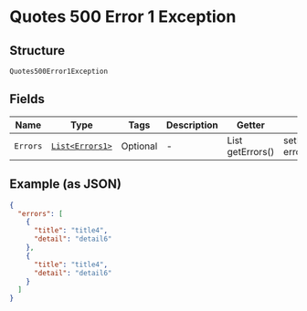 
# Quotes 500 Error 1 Exception

## Structure

`Quotes500Error1Exception`

## Fields

| Name | Type | Tags | Description | Getter | Setter |
|  --- | --- | --- | --- | --- | --- |
| `Errors` | [`List<Errors1>`](../../doc/models/errors-1.md) | Optional | - | List<Errors1> getErrors() | setErrors(List<Errors1> errors) |

## Example (as JSON)

```json
{
  "errors": [
    {
      "title": "title4",
      "detail": "detail6"
    },
    {
      "title": "title4",
      "detail": "detail6"
    }
  ]
}
```


